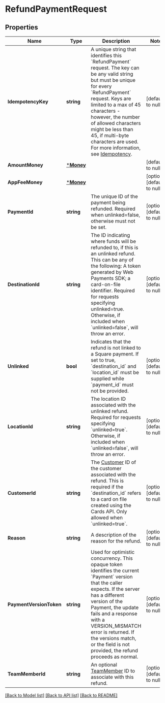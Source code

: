 # RefundPaymentRequest

## Properties
Name | Type | Description | Notes
------------ | ------------- | ------------- | -------------
**IdempotencyKey** | **string** |  A unique string that identifies this &#x60;RefundPayment&#x60; request. The key can be any valid string but must be unique for every &#x60;RefundPayment&#x60; request.  Keys are limited to a max of 45 characters - however, the number of allowed characters might be less than 45, if multi-byte characters are used.  For more information, see [Idempotency](https://developer.squareup.com/docs/working-with-apis/idempotency). | [default to null]
**AmountMoney** | [***Money**](Money.md) |  | [default to null]
**AppFeeMoney** | [***Money**](Money.md) |  | [optional] [default to null]
**PaymentId** | **string** | The unique ID of the payment being refunded. Required when unlinked&#x3D;false, otherwise must not be set. | [optional] [default to null]
**DestinationId** | **string** | The ID indicating where funds will be refunded to, if this is an unlinked refund. This can be any of the following: A token generated by Web Payments SDK; a card-on-file identifier. Required for requests specifying unlinked&#x3D;true. Otherwise, if included when &#x60;unlinked&#x3D;false&#x60;, will throw an error. | [optional] [default to null]
**Unlinked** | **bool** | Indicates that the refund is not linked to a Square payment. If set to true, &#x60;destination_id&#x60; and &#x60;location_id&#x60; must be supplied while &#x60;payment_id&#x60; must not be provided. | [optional] [default to null]
**LocationId** | **string** | The location ID associated with the unlinked refund. Required for requests specifying &#x60;unlinked&#x3D;true&#x60;. Otherwise, if included when &#x60;unlinked&#x3D;false&#x60;, will throw an error. | [optional] [default to null]
**CustomerId** | **string** | The [Customer](https://developer.squareup.com/reference/square_2024-01-18/objects/Customer) ID of the customer associated with the refund. This is required if the &#x60;destination_id&#x60; refers to a card on file created using the Cards API. Only allowed when &#x60;unlinked&#x3D;true&#x60;. | [optional] [default to null]
**Reason** | **string** | A description of the reason for the refund. | [optional] [default to null]
**PaymentVersionToken** | **string** |  Used for optimistic concurrency. This opaque token identifies the current &#x60;Payment&#x60; version that the caller expects. If the server has a different version of the Payment, the update fails and a response with a VERSION_MISMATCH error is returned. If the versions match, or the field is not provided, the refund proceeds as normal. | [optional] [default to null]
**TeamMemberId** | **string** | An optional [TeamMember](https://developer.squareup.com/reference/square_2024-01-18/objects/TeamMember) ID to associate with this refund. | [optional] [default to null]

[[Back to Model list]](../README.md#documentation-for-models) [[Back to API list]](../README.md#documentation-for-api-endpoints) [[Back to README]](../README.md)

